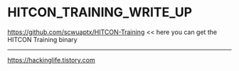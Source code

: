 # HITCON_TRAINING_WRITE_UP

<https://github.com/scwuaptx/HITCON-Training>	<< here you can get the HITCON Training binary

<hr>

<https://hackinglife.tistory.com>

